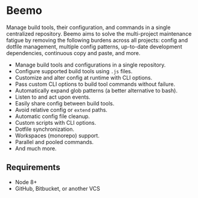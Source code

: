 # Beemo

Manage build tools, their configuration, and commands in a single centralized repository. Beemo aims
to solve the multi-project maintenance fatigue by removing the following burdens across all
projects: config and dotfile management, multiple config patterns, up-to-date development
dependencies, continuous copy and paste, and more.

- Manage build tools and configurations in a single repository.
- Configure supported build tools using `.js` files.
- Customize and alter config at runtime with CLI options.
- Pass custom CLI options to build tool commands without failure.
- Automatically expand glob patterns (a better alternative to bash).
- Listen to and act upon events.
- Easily share config between build tools.
- Avoid relative config or `extend` paths.
- Automatic config file cleanup.
- Custom scripts with CLI options.
- Dotfile synchronization.
- Workspaces (monorepo) support.
- Parallel and pooled commands.
- And much more.

## Requirements

- Node 8+
- GitHub, Bitbucket, or another VCS
